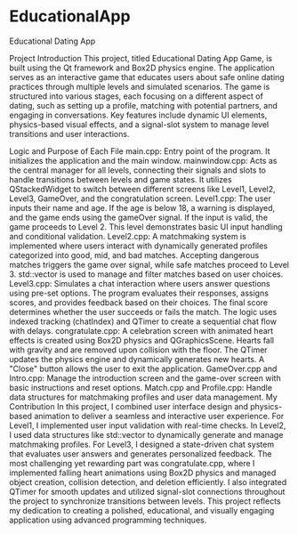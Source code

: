 # EducationalApp
Educational Dating App

Project Introduction
This project, titled Educational Dating App Game, is built using the Qt framework and Box2D physics engine. The application serves as an interactive game that educates users about safe online dating practices through multiple levels and simulated scenarios. The game is structured into various stages, each focusing on a different aspect of dating, such as setting up a profile, matching with potential partners, and engaging in conversations. Key features include dynamic UI elements, physics-based visual effects, and a signal-slot system to manage level transitions and user interactions.

Logic and Purpose of Each File
main.cpp: Entry point of the program. It initializes the application and the main window.
mainwindow.cpp: Acts as the central manager for all levels, connecting their signals and slots to handle transitions between levels and game states. It utilizes QStackedWidget to switch between different screens like Level1, Level2, Level3, GameOver, and the congratulation screen.
Level1.cpp: The user inputs their name and age. If the age is below 18, a warning is displayed, and the game ends using the gameOver signal. If the input is valid, the game proceeds to Level 2. This level demonstrates basic UI input handling and conditional validation.
Level2.cpp: A matchmaking system is implemented where users interact with dynamically generated profiles categorized into good, mid, and bad matches. Accepting dangerous matches triggers the game over signal, while safe matches proceed to Level 3. std::vector is used to manage and filter matches based on user choices.
Level3.cpp: Simulates a chat interaction where users answer questions using pre-set options. The program evaluates their responses, assigns scores, and provides feedback based on their choices. The final score determines whether the user succeeds or fails the match. The logic uses indexed tracking (chatIndex) and QTimer to create a sequential chat flow with delays.
congratulate.cpp: A celebration screen with animated heart effects is created using Box2D physics and QGraphicsScene. Hearts fall with gravity and are removed upon collision with the floor. The QTimer updates the physics engine and dynamically generates new hearts. A "Close" button allows the user to exit the application.
GameOver.cpp and Intro.cpp: Manage the introduction screen and the game-over screen with basic instructions and reset options.
Match.cpp and Profile.cpp: Handle data structures for matchmaking profiles and user data management.
My Contribution
In this project, I combined user interface design and physics-based animation to deliver a seamless and interactive user experience. For Level1, I implemented user input validation with real-time checks. In Level2, I used data structures like std::vector to dynamically generate and manage matchmaking profiles. For Level3, I designed a state-driven chat system that evaluates user answers and generates personalized feedback. The most challenging yet rewarding part was congratulate.cpp, where I implemented falling heart animations using Box2D physics and managed object creation, collision detection, and deletion efficiently. I also integrated QTimer for smooth updates and utilized signal-slot connections throughout the project to synchronize transitions between levels. This project reflects my dedication to creating a polished, educational, and visually engaging application using advanced programming techniques.
